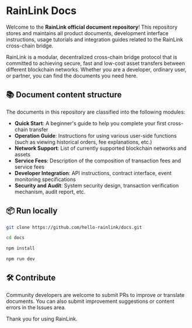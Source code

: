 # RainLink Docs

Welcome to the **RainLink official document repository**! This repository stores and maintains all product documents, development interface instructions, usage tutorials and integration guides related to the RainLink cross-chain bridge.

RainLink is a modular, decentralized cross-chain bridge protocol that is committed to achieving secure, fast and low-cost asset transfers between different blockchain networks. Whether you are a developer, ordinary user, or partner, you can find the documents you need here.

## 📚 Document content structure

The documents in this repository are classified into the following modules:

- **Quick Start**: A beginner's guide to help you complete your first cross-chain transfer
- **Operation Guide**: Instructions for using various user-side functions (such as viewing historical orders, fee explanations, etc.)
- **Network Support**: List of currently supported blockchain networks and assets
- **Service Fees**: Description of the composition of transaction fees and service fees
- **Developer Integration**: API instructions, contract interface, event monitoring specifications
- **Security and Audit**: System security design, transaction verification mechanism, audit report, etc.

## 📦 Run locally

```bash
git clone https://github.com/hello-rainlink/docs.git

cd docs

npm install

npm run dev
```

## 🛠 Contribute

Community developers are welcome to submit PRs to improve or translate documents. You can also submit improvement suggestions or content errors in the Issues area.

Thank you for using RainLink.
